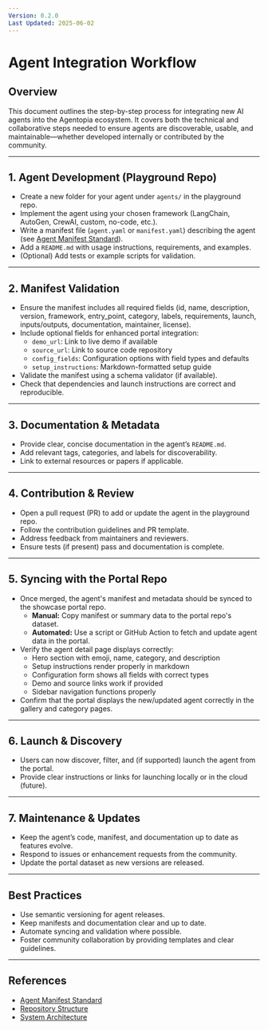 ```yaml
---
Version: 0.2.0
Last Updated: 2025-06-02
---
```


# Agent Integration Workflow

## Overview

This document outlines the step-by-step process for integrating new AI agents into the Agentopia ecosystem. It covers both the technical and collaborative steps needed to ensure agents are discoverable, usable, and maintainable—whether developed internally or contributed by the community.

---

## 1. Agent Development (Playground Repo)

- Create a new folder for your agent under `agents/` in the playground repo.
- Implement the agent using your chosen framework (LangChain, AutoGen, CrewAI, custom, no-code, etc.).
- Write a manifest file (`agent.yaml` or `manifest.yaml`) describing the agent (see [Agent Manifest Standard](./agent-manifest.md)).
- Add a `README.md` with usage instructions, requirements, and examples.
- (Optional) Add tests or example scripts for validation.

---

## 2. Manifest Validation

- Ensure the manifest includes all required fields (id, name, description, version, framework, entry_point, category, labels, requirements, launch, inputs/outputs, documentation, maintainer, license).
- Include optional fields for enhanced portal integration:
  - `demo_url`: Link to live demo if available
  - `source_url`: Link to source code repository
  - `config_fields`: Configuration options with field types and defaults
  - `setup_instructions`: Markdown-formatted setup guide
- Validate the manifest using a schema validator (if available).
- Check that dependencies and launch instructions are correct and reproducible.

---

## 3. Documentation & Metadata

- Provide clear, concise documentation in the agent’s `README.md`.
- Add relevant tags, categories, and labels for discoverability.
- Link to external resources or papers if applicable.

---

## 4. Contribution & Review

- Open a pull request (PR) to add or update the agent in the playground repo.
- Follow the contribution guidelines and PR template.
- Address feedback from maintainers and reviewers.
- Ensure tests (if present) pass and documentation is complete.

---

## 5. Syncing with the Portal Repo

- Once merged, the agent's manifest and metadata should be synced to the showcase portal repo.
  - **Manual:** Copy manifest or summary data to the portal repo's dataset.
  - **Automated:** Use a script or GitHub Action to fetch and update agent data in the portal.
- Verify the agent detail page displays correctly:
  - Hero section with emoji, name, category, and description
  - Setup instructions render properly in markdown
  - Configuration form shows all fields with correct types
  - Demo and source links work if provided
  - Sidebar navigation functions properly
- Confirm that the portal displays the new/updated agent correctly in the gallery and category pages.

---

## 6. Launch & Discovery

- Users can now discover, filter, and (if supported) launch the agent from the portal.
- Provide clear instructions or links for launching locally or in the cloud (future).

---

## 7. Maintenance & Updates

- Keep the agent’s code, manifest, and documentation up to date as features evolve.
- Respond to issues or enhancement requests from the community.
- Update the portal dataset as new versions are released.

---

## Best Practices

- Use semantic versioning for agent releases.
- Keep manifests and documentation clear and up to date.
- Automate syncing and validation where possible.
- Foster community collaboration by providing templates and clear guidelines.

---

## References

- [Agent Manifest Standard](./agent-manifest.md)
- [Repository Structure](./repo-structure.md)
- [System Architecture](./architecture.md)
